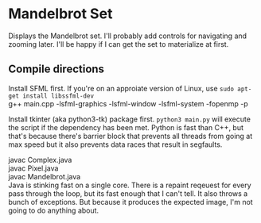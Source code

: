 # Mandelbrot Set

Displays the Mandelbrot set. I'll probably add controls for navigating and zooming later. I'll be happy if I can get the set to materialize at first.

## Compile directions

Install SFML first. If you're on an approiate version of Linux, use ```sudo apt-get install libssfml-dev```  
g++ main.cpp -lsfml-graphics -lsfml-window -lsfml-system -fopenmp -p

Install tkinter (aka python3-tk) package first.
```python3 main.py``` will execute the script if the dependency has been met. Python is fast than C++, but that's because there's barrier block that prevents all threads from going at max speed but it also prevents data races that result in segfaults.

javac Complex.java  
javac Pixel.java  
javac Mandelbrot.java  
Java is stinking fast on a single core. There is a repaint reqeuest for every pass through the loop, but its fast enough that I can't tell. It also throws a bunch of exceptions. But because it produces the expected image, I'm not going to do anything about.
